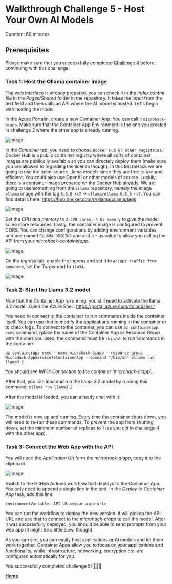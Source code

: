 # Walkthrough Challenge 5 - Host Your Own AI Models

Duration: 60 minutes

## Prerequisites

Please make sure thet you successfully completed [Challenge 4](../challenge-4/solution.md) before continuing with this challenge.

### **Task 1: Host the Ollama container image**

The web interface is already prepared, you can check it in the *Index.cshtml* file in the *Pages/Shared* folder in the repository. It takes the input from the text field and then calls an API where the AI model is hosted. Let's begin with hosting the model.

In the Azure Portalm, create a new Container App. You can call it `microhack-aiapp`. Make sure that the Container App Environment is the one you created in challenge 2 where the other app is already running.

![image](./img/challenge-5-createapp-basics.jpg)

In the *Container* tab, you need to choose `Docker Hub or other registries`. Docker Hub is a public container registry where all sorts of container images are publically available so you can directely deploy them (make sure you are allowed to regarding the license though). In this MicroHack we are going to use the open-source Llama models since they are free to use and efficient. You could also use OpenAI or other models of course. Luckily, there is a container image prepared on the Docker Hub already. We are going to use something from the `ollama` repository, namely the image `ollama` image with the tag `0.5.8-rc7` -> `ollama/ollama:0.5.8-rc7`. You can find details here: https://hub.docker.com/r/ollama/ollama/tags

![image](./img/challenge-5-createapp-imagetag.jpg)

Set the *CPU and memory* to `2 CPU cores, 4 Gi memory` to give the model some more resources. Lastly, the container image is configured to prevent CORS. You can change configurations by adding environment variables, add one named `OLLAMA_ORIGINS` and add a `*` as value to allow you calling the API from your *microhack-containerapp*.

![image](./img/challenge-5-createapp-container.jpg)

On the *Ingress* tab, enable the ingress and set it to `Accept traffic from anywhere`, set the *Target port* to `11434`.

![image](./img/challenge-5-createapp-ingress.jpg)

### **Task 2: Start the Llama 3.2 model**

Now that the Container App is running, you still need to activate the llama 3.2 model. Open the Azure Shell: https://portal.azure.com/#cloudshell/

You need to connect to the container to run commands inside the container itself. You can use that to modify the applications running in the container or to check logs. To connect to the container, you can use `az containerapp exec` command, rplace the name of the Container App or Resource Group with the ones you used, the command must be `/bin/sh` to run commands in the container:

`az containerapp exec --name microhack-aiapp --resource-group MicroHack-AppServiceToContainerApp --command "/bin/sh"
ollama run llama3.2`

You should see *INFO: Connection to the container 'microhack-aiapp'...*

After that, you can load and run the llama 3.2 model by running this command: `ollama run llama3.2`

After the model is loaded, you can already chat with it:

![image](./img/challenge-5-cli.jpg)

The model is now up and running. Every time the container shuts down, you will need to re-run these commands. To prevent the app from shutting down, set the minimum number of replicas to 1 (as you did in challenge 4 with the other app).

### **Task 3: Connect the Web App with the API**

You will need the *Application Url* form the *microhack-aiapp*, copy it to the clipboard.

![image](./img/challenge-5-aiappurl.jpg)

Switch to the GitHub Actions workflow that deploys to the Container App. You only need to append a single line in the end. In the *Deploy to Container App* task, add this line:

`environmentVariable: API_URL=<your-aipp-url>`

You can run the workflow to deploy the new version. It will pickup the API URL and use that to connect to the *microhack-aiapp* to call the model. After it was successfully deployed, you should be able to send prompts from your web app (it might be a little slow, though).

As you can see, you can easily host applications or AI models and let them work together. Container Apps allow you to focus on your applications and functionality, while infrastructure, networking, encryption etc. are configured automatically for you.

You successfully completed challenge 5! 🚀🚀🚀

 **[Home](../../Readme.md)**
